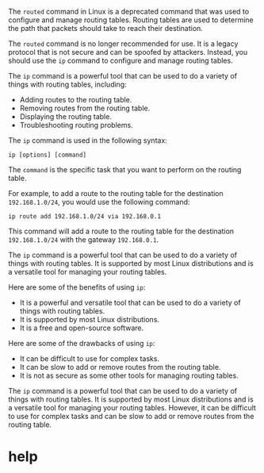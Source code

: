 The `routed` command in Linux is a deprecated command that was used to configure and manage routing tables. Routing tables are used to determine the path that packets should take to reach their destination.

The `routed` command is no longer recommended for use. It is a legacy protocol that is not secure and can be spoofed by attackers. Instead, you should use the `ip` command to configure and manage routing tables.

The `ip` command is a powerful tool that can be used to do a variety of things with routing tables, including:

* Adding routes to the routing table.
* Removing routes from the routing table.
* Displaying the routing table.
* Troubleshooting routing problems.

The `ip` command is used in the following syntax:

```
ip [options] [command]
```

The `command` is the specific task that you want to perform on the routing table.

For example, to add a route to the routing table for the destination `192.168.1.0/24`, you would use the following command:

```
ip route add 192.168.1.0/24 via 192.168.0.1
```

This command will add a route to the routing table for the destination `192.168.1.0/24` with the gateway `192.168.0.1`.

The `ip` command is a powerful tool that can be used to do a variety of things with routing tables. It is supported by most Linux distributions and is a versatile tool for managing your routing tables.

Here are some of the benefits of using `ip`:

* It is a powerful and versatile tool that can be used to do a variety of things with routing tables.
* It is supported by most Linux distributions.
* It is a free and open-source software.

Here are some of the drawbacks of using `ip`:

* It can be difficult to use for complex tasks.
* It can be slow to add or remove routes from the routing table.
* It is not as secure as some other tools for managing routing tables.

The `ip` command is a powerful tool that can be used to do a variety of things with routing tables. It is supported by most Linux distributions and is a versatile tool for managing your routing tables. However, it can be difficult to use for complex tasks and can be slow to add or remove routes from the routing table.


# help 

```

```
